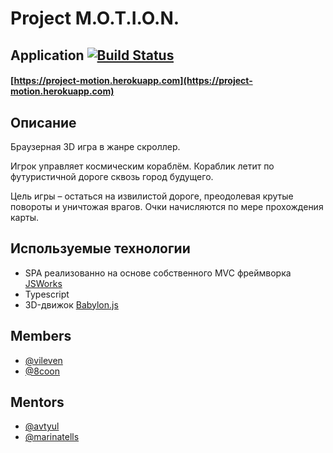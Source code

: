 # Project M.O.T.I.O.N.

## Application [![Build Status](https://travis-ci.org/frontend-park-mail-ru/2017_1_Pirates.svg?branch=nightly)](https://travis-ci.org/frontend-park-mail-ru/2017_1_Pirates)
#### [https://project-motion.herokuapp.com](https://project-motion.herokuapp.com)


## Описание
Браузерная 3D игра в жанре скроллер.

Игрок управляет космическим кораблём. Кораблик летит по футуристичной дороге сквозь город будущего.

Цель игры – остаться на извилистой дороге, преодолевая крутые повороты и уничтожая врагов. Очки начисляются по мере прохождения карты.

## Используемые технологии
* SPA реализованно на основе собственного MVC фреймворка [JSWorks](https://github.com/8coon/next)
* Typescript
* 3D-движок [Babylon.js](https://github.com/BabylonJS/Babylon.js)


## Members
* [@vileven](https://github.com/vileven)
* [@8coon](https://github.com/8coon)

## Mentors
* [@avtyul](https://github.com/avtyul)
* [@marinatells](https://github.com/marinatells)

